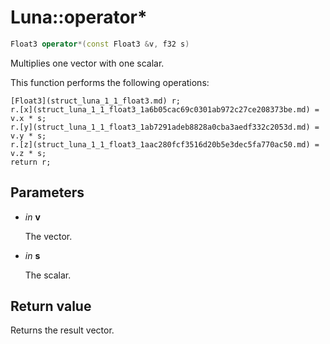 # Luna::operator*

```c++
Float3 operator*(const Float3 &v, f32 s)
```

Multiplies one vector with one scalar. 

This function performs the following operations: 
```
[Float3](struct_luna_1_1_float3.md) r;
r.[x](struct_luna_1_1_float3_1a6b05cac69c0301ab972c27ce208373be.md) = v.x * s;
r.[y](struct_luna_1_1_float3_1ab7291adeb8828a0cba3aedf332c2053d.md) = v.y * s;
r.[z](struct_luna_1_1_float3_1aac280fcf3516d20b5e3dec5fa770ac50.md) = v.z * s;
return r;
```


## Parameters
* *in* **v**

    The vector. 

* *in* **s**

    The scalar. 

## Return value
Returns the result vector. 

